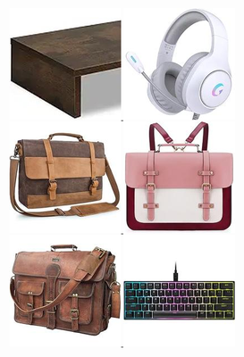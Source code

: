 

<a href="https://www.amazon.com/dp/B0BHMW8HFB" align="left">
    <img width="200" height="200" src="assets/teamix-20-inch-monitor-stand-B0BHMW8HFB.jpg" alt="TEAMIX 20 Inch Monitor Stand">
</a>

<a href="https://www.amazon.com/dp/B0D3V4HZJV" align="left">
    <img width="200" height="200" src="assets/rgb-gaming-headset-with-noise-cancelling-B0D3V4HZJV.jpg" alt=""RGB Gaming Headset with Noise Cancelling"">
</a>

<a href="https://www.amazon.com/dp/B07K13Z9DV" align="left">
    <img width="200" height="200" src="assets/mens-vintage-leather-laptop-briefcase-B07K13Z9DV.jpg" alt=""Mens Vintage Leather Laptop Briefcase"">
</a>

<a href="https://www.amazon.com/dp/B09MM3GTBP" align="left">
    <img width="200" height="200" src="assets/ecosusi-laptop-bag-women-s-vegan-leather-messenger-bag-15-6-inch-B09MM3GTBP.jpg" alt=""ECOSUSI Laptop Bag - Women's Vegan Leather Messenger Bag, 15.6 inch"">
</a>

<a href="https://www.amazon.com/dp/B075VSR5CZ" align="left">
    <img width="200" height="200" src="assets/cuero-leather-messenger-bag-B075VSR5CZ.jpg" alt=""Cuero Leather Messenger Bag"">
</a>

<a href="https://www.amazon.com/dp/B09HQ41BX9" align="left">
    <img width="200" height="200" src="assets/corsair-k65-rgb-mini-60-mechanical-gaming-keyboard-black-renewed-B09HQ41BX9.jpg" alt=""Corsair K65 RGB Mini 60% Mechanical Gaming Keyboard, Black (Renewed)"">
</a>
